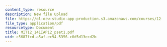 ```yaml
---
content_type: resource
description: New file Upload
file: https://ol-ocw-studio-app-production.s3.amazonaws.com/courses/12-141-electron-microprobe-analysis-january-iap-2012/c5687fcda5afec945356c0d5d13ecd2b_MIT12_141IAP12_pset1.pdf
file_type: application/pdf
resourcetype: Document
title: MIT12_141IAP12_pset1.pdf
uid: c5687fcd-a5af-ec94-5356-c0d5d13ecd2b
---
```

